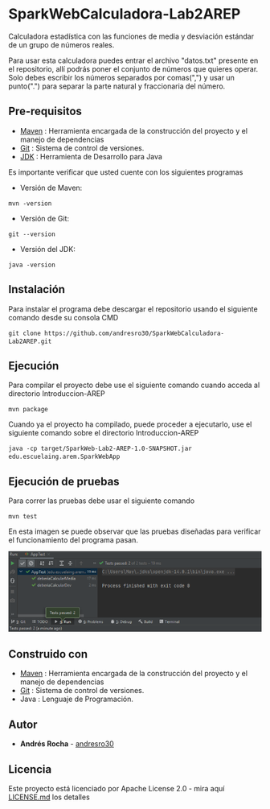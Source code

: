 # SparkWebCalculadora-Lab2AREP
Calculadora estadística con las funciones de media y desviación estándar de un grupo de números reales. 

Para usar esta calculadora puedes entrar el archivo "datos.txt" presente en el repositorio, allí podrás poner el conjunto de números que quieres operar. Solo debes escribir los números separados por comas(",") y usar un punto(".") para separar la parte natural y fraccionaria del número.

## Pre-requisitos
* [Maven](https://maven.apache.org/) : Herramienta encargada de la construcción del proyecto y el manejo de dependencias
* [Git](https://git-scm.com/) : Sistema de control de versiones.
* [JDK](https://www.oracle.com/technetwork/es/java/javase/downloads/index.html) : Herramienta de Desarrollo para Java 

Es importante verificar que usted cuente con los siguientes programas 
* Versión de Maven:
```
mvn -version
```
* Versión de Git:
```
git --version
```
* Versión del JDK:
```
java -version
```


## Instalación
Para instalar el programa debe descargar el repositorio usando el siguiente comando desde su consola CMD
```
git clone https://github.com/andresro30/SparkWebCalculadora-Lab2AREP.git
```
## Ejecución
Para compilar el proyecto debe use el siguiente comando cuando acceda al directorio Introduccion-AREP
```
mvn package
```
Cuando ya el proyecto ha compilado, puede proceder a ejecutarlo, use el siguiente comando sobre el directorio Introduccion-AREP
```
java -cp target/SparkWeb-Lab2-AREP-1.0-SNAPSHOT.jar edu.escuelaing.arem.SparkWebApp
```
## Ejecución de pruebas
Para correr las pruebas debe usar el siguiente comando
```
mvn test
```
En esta imagen se puede observar que las pruebas diseñadas para verificar el funcionamiento del programa pasan.

![](https://github.com/andresro30/Introduccion-AREP/blob/master/images/pruebas.PNG)

## Construido con
* [Maven](https://maven.apache.org/) : Herramienta encargada de la construcción del proyecto y el manejo de dependencias
* [Git](https://git-scm.com/) : Sistema de control de versiones.
* Java : Lenguaje de Programación.
## Autor
* **Andrés Rocha** - [andresro30](https://github.com/andresro30)

## Licencia 
Este proyecto está licenciado por Apache License 2.0 - mira aquí [LICENSE.md](LICENSE.txt) los detalles
